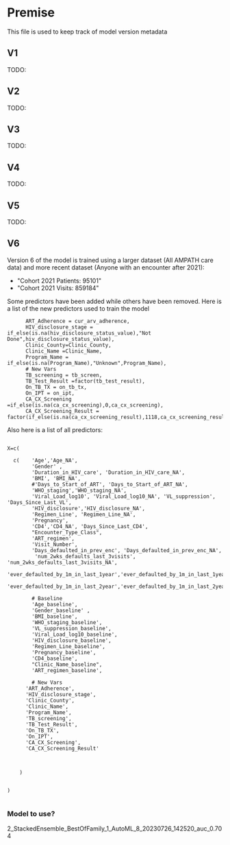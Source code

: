 
# Premise

This file is used to keep track of model version metadata

## V1

TODO:

## V2

TODO:

## V3

TODO:


## V4

TODO:


## V5

TODO:

## V6

Version 6 of the model is trained using a larger dataset (All AMPATH care data)  and more recent dataset (Anyone with an encounter after 2021):

* "Cohort 2021 Patients: 95101"
* "Cohort 2021 Visits: 859184"

Some predictors have been added while others have been removed. Here is a list of the new predictors used to train the model

```
      ART_Adherence = cur_arv_adherence,
      HIV_disclosure_stage = if_else(is.na(hiv_disclosure_status_value),"Not Done",hiv_disclosure_status_value),
      Clinic_County=Clinic_County,
      Clinic_Name =Clinic_Name,
      Program_Name = if_else(is.na(Program_Name),"Unknown",Program_Name),     
      # New Vars
      TB_screening = tb_screen,
      TB_Test_Result =factor(tb_test_result), 
      On_TB_TX = on_tb_tx,
      On_IPT = on_ipt,
      CA_CX_Screening =if_else(is.na(ca_cx_screening),0,ca_cx_screening),
      CA_CX_Screening_Result = factor(if_else(is.na(ca_cx_screening_result),1118,ca_cx_screening_result))
```


Also here is a list of all predictors:

```

X=c(
  
  c(    'Age','Age_NA', 
        'Gender' ,  
        'Duration_in_HIV_care', 'Duration_in_HIV_care_NA',  
        'BMI', 'BMI_NA',
        #'Days_to_Start_of_ART', 'Days_to_Start_of_ART_NA', 
        'WHO_staging','WHO_staging_NA',
        'Viral_Load_log10', 'Viral_Load_log10_NA', 'VL_suppression', 'Days_Since_Last_VL',
        'HIV_disclosure','HIV_disclosure_NA', 
        'Regimen_Line', 'Regimen_Line_NA',  
        'Pregnancy',
        'CD4','CD4_NA', 'Days_Since_Last_CD4',
        "Encounter_Type_Class",
        'ART_regimen',
        'Visit_Number', 
        'Days_defaulted_in_prev_enc', 'Days_defaulted_in_prev_enc_NA',
         'num_2wks_defaults_last_3visits', 'num_2wks_defaults_last_3visits_NA',
        'ever_defaulted_by_1m_in_last_1year','ever_defaulted_by_1m_in_last_1year_NA',
         'ever_defaulted_by_1m_in_last_2year','ever_defaulted_by_1m_in_last_2year_NA',
        
        # Baseline
        'Age_baseline',
        'Gender_baseline' ,  
        'BMI_baseline',
        'WHO_staging_baseline',
        'VL_suppression_baseline', 
        'Viral_Load_log10_baseline',
        'HIV_disclosure_baseline',
        'Regimen_Line_baseline', 
        'Pregnancy_baseline',
        'CD4_baseline',
        "Clinic_Name_baseline", 
        'ART_regimen_baseline',
        
        # New Vars
      'ART_Adherence',
      'HIV_disclosure_stage',
      'Clinic_County',
      'Clinic_Name',
      'Program_Name',     
      'TB_screening',
      'TB_Test_Result', 
      'On_TB_TX',
      'On_IPT',
      'CA_CX_Screening',
      'CA_CX_Screening_Result'
        
        
    
    )
  
  
)


```


### Model to use?

2_StackedEnsemble_BestOfFamily_1_AutoML_8_20230726_142520_auc_0.704
